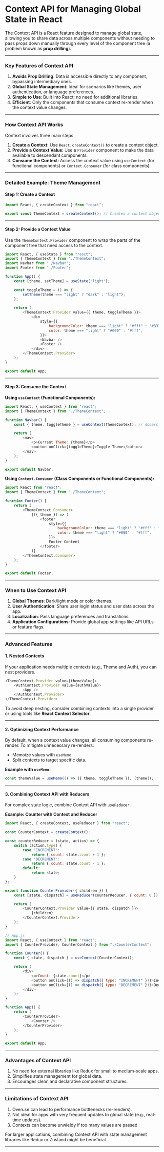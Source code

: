 # **Context API for Managing Global State in React**

The Context API is a React feature designed to manage global state, allowing you to share data across multiple components without needing to pass props down manually through every level of the component tree (a problem known as **prop drilling**).

---

### **Key Features of Context API**

1. **Avoids Prop Drilling**: Data is accessible directly to any component, bypassing intermediary ones.
2. **Global State Management**: Ideal for scenarios like themes, user authentication, or language preferences.
3. **Simple to Use**: Built into React; no need for additional libraries.
4. **Efficient**: Only the components that consume context re-render when the context value changes.

---

### **How Context API Works**

Context involves three main steps:

1. **Create a Context**: Use `React.createContext()` to create a context object.
2. **Provide a Context Value**: Use a `Provider` component to make the data available to descendant components.
3. **Consume the Context**: Access the context value using `useContext` (for functional components) or `Context.Consumer` (for class components).

---

### **Detailed Example: Theme Management**

#### **Step 1: Create a Context**

```javascript
import React, { createContext } from "react";

export const ThemeContext = createContext(); // Creates a context object
```

---

#### **Step 2: Provide a Context Value**

Use the `ThemeContext.Provider` component to wrap the parts of the component tree that need access to the context.

```javascript
import React, { useState } from "react";
import { ThemeContext } from "./ThemeContext";
import Navbar from "./Navbar";
import Footer from "./Footer";

function App() {
	const [theme, setTheme] = useState("light");

	const toggleTheme = () => {
		setTheme(theme === "light" ? "dark" : "light");
	};

	return (
		<ThemeContext.Provider value={{ theme, toggleTheme }}>
			<div
				style={{
					backgroundColor: theme === "light" ? "#fff" : "#333",
					color: theme === "light" ? "#000" : "#fff",
				}}>
				<Navbar />
				<Footer />
			</div>
		</ThemeContext.Provider>
	);
}

export default App;
```

---

#### **Step 3: Consume the Context**

**Using `useContext` (Functional Components):**

```javascript
import React, { useContext } from "react";
import { ThemeContext } from "./ThemeContext";

function Navbar() {
	const { theme, toggleTheme } = useContext(ThemeContext); // Access context

	return (
		<nav>
			<p>Current Theme: {theme}</p>
			<button onClick={toggleTheme}>Toggle Theme</button>
		</nav>
	);
}

export default Navbar;
```

**Using `Context.Consumer` (Class Components or Functional Components):**

```javascript
import React from "react";
import { ThemeContext } from "./ThemeContext";

function Footer() {
	return (
		<ThemeContext.Consumer>
			{({ theme }) => (
				<footer
					style={{
						backgroundColor: theme === "light" ? "#fff" : "#333",
						color: theme === "light" ? "#000" : "#fff",
					}}>
					Footer Content
				</footer>
			)}
		</ThemeContext.Consumer>
	);
}

export default Footer;
```

---

### **When to Use Context API**

1. **Global Themes**: Dark/light mode or color themes.
2. **User Authentication**: Share user login status and user data across the app.
3. **Localization**: Pass language preferences and translations.
4. **Application Configurations**: Provide global app settings like API URLs or feature flags.

---

### **Advanced Features**

#### **1. Nested Contexts**

If your application needs multiple contexts (e.g., Theme and Auth), you can nest providers.

```javascript
<ThemeContext.Provider value={themeValue}>
	<AuthContext.Provider value={authValue}>
		<App />
	</AuthContext.Provider>
</ThemeContext.Provider>
```

To avoid deep nesting, consider combining contexts into a single provider or using tools like **React Context Selector**.

---

#### **2. Optimizing Context Performance**

By default, when a context value changes, all consuming components re-render. To mitigate unnecessary re-renders:

- Memoize values with `useMemo`.
- Split contexts to target specific data.

**Example with `useMemo`:**

```javascript
const themeValue = useMemo(() => ({ theme, toggleTheme }), [theme]);
```

---

#### **3. Combining Context API with Reducers**

For complex state logic, combine Context API with `useReducer`.

**Example: Counter with Context and Reducer**

```javascript
import React, { createContext, useReducer } from "react";

const CounterContext = createContext();

const counterReducer = (state, action) => {
	switch (action.type) {
		case "INCREMENT":
			return { count: state.count + 1 };
		case "DECREMENT":
			return { count: state.count - 1 };
		default:
			return state;
	}
};

export function CounterProvider({ children }) {
	const [state, dispatch] = useReducer(counterReducer, { count: 0 });

	return (
		<CounterContext.Provider value={{ state, dispatch }}>
			{children}
		</CounterContext.Provider>
	);
}

// App.js
import React, { useContext } from "react";
import { CounterProvider, CounterContext } from "./CounterContext";

function Counter() {
	const { state, dispatch } = useContext(CounterContext);

	return (
		<div>
			<p>Count: {state.count}</p>
			<button onClick={() => dispatch({ type: "INCREMENT" })}>Increment</button>
			<button onClick={() => dispatch({ type: "DECREMENT" })}>Decrement</button>
		</div>
	);
}

function App() {
	return (
		<CounterProvider>
			<Counter />
		</CounterProvider>
	);
}

export default App;
```

---

### **Advantages of Context API**

1. No need for external libraries like Redux for small to medium-scale apps.
2. Simplifies state management for global data.
3. Encourages clean and declarative component structures.

---

### **Limitations of Context API**

1. Overuse can lead to performance bottlenecks (re-renders).
2. Not ideal for apps with very frequent updates to global state (e.g., real-time updates).
3. Contexts can become unwieldy if too many values are passed.

For larger applications, combining Context API with state management libraries like Redux or Zustand might be beneficial.

---
